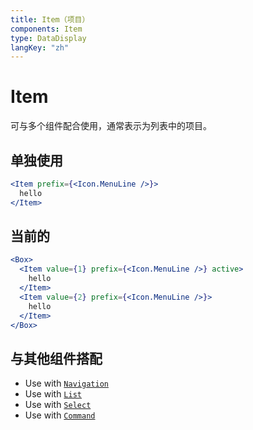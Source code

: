 ```yaml
---
title: Item（项目）
components: Item
type: DataDisplay
langKey: "zh"
---
```


# Item

<p class="description">可与多个组件配合使用，通常表示为列表中的项目。</p>

## 单独使用

```jsx
<Item prefix={<Icon.MenuLine />}>
  hello
</Item>
```

## 当前的

```jsx
<Box>
  <Item value={1} prefix={<Icon.MenuLine />} active>
    hello
  </Item>
  <Item value={2} prefix={<Icon.MenuLine />}>
    hello
  </Item>
</Box>
```

## 与其他组件搭配

- Use with [`Navigation`](/components/navigation)
- Use with [`List`](/components/list)
- Use with [`Select`](/components/select)
- Use with [`Command`](/components/command)
